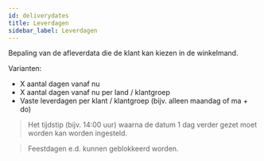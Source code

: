 ```yaml
---
id: deliverydates
title: Leverdagen
sidebar_label: Leverdagen
---
```


Bepaling van de afleverdata die de klant kan kiezen in de winkelmand. 

Varianten:
* X aantal dagen vanaf nu
* X aantal dagen vanaf nu per land / klantgroep
* Vaste leverdagen per klant / klantgroep (bijv. alleen maandag of ma + do)

>Het tijdstip (bijv. 14:00 uur) waarna de datum 1 dag verder gezet moet worden kan worden ingesteld.

>Feestdagen e.d. kunnen geblokkeerd worden.
